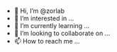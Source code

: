 - 👋 Hi, I’m @zorlab
- 👀 I’m interested in ...
- 🌱 I’m currently learning ...
- 💞️ I’m looking to collaborate on ...
- 📫 How to reach me ...

<!---
zorlab/zorlab is a ✨ special ✨ repository because its `README.md` (this file) appears on your GitHub profile.
You can click the Preview link to take a look at your changes.
--->
